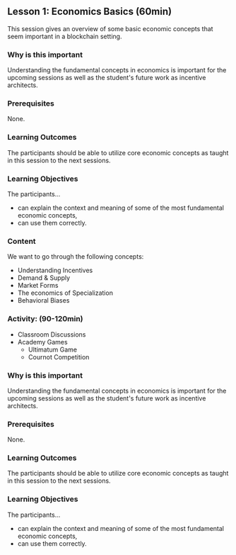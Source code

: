 ## Lesson 1: Economics Basics (60min)

This session gives an overview of some basic economic concepts that seem important in a blockchain setting.

### Why is this important

Understanding the fundamental concepts in economics is important for the upcoming sessions as well as the student's future work as incentive architects.

### Prerequisites

None.

### Learning Outcomes

The participants should be able to utilize core economic concepts as taught in this session to the next sessions.

### Learning Objectives

The participants...

- can explain the context and meaning of some of the most fundamental economic concepts,
- can use them correctly.

### Content

We want to go through the following concepts:

- Understanding Incentives
- Demand & Supply
- Market Forms
- The economics of Specialization
- Behavioral Biases

### Activity: (90-120min)

- Classroom Discussions
- Academy Games
  - Ultimatum Game
  - Cournot Competition

### Why is this important

Understanding the fundamental concepts in economics is important for the upcoming sessions as well as the student's future work as incentive architects.

### Prerequisites

None.

### Learning Outcomes

The participants should be able to utilize core economic concepts as taught in this session to the next sessions.

### Learning Objectives

The participants...

- can explain the context and meaning of some of the most fundamental economic concepts,
- can use them correctly.